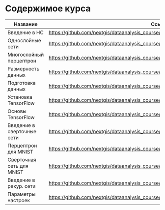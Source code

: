
Содержимое курса
================

Название                   | Ссылка
---------------------------|-----------------------------------------------------------------------------------
Введение в НС              | https://github.com/nextgis/dataanalysis_course/blob/master/NNets/01-Intro.ipynb 
Однослойные сети           | https://github.com/nextgis/dataanalysis_course/blob/master/NNets/02-OneLayer.ipynb
Многослойный перцептрон    | https://github.com/nextgis/dataanalysis_course/blob/master/NNets/03-MLP.ipynb
Размерность данных         | https://github.com/nextgis/dataanalysis_course/blob/master/NNets/04-StatDecisionIntro.ipynb
Подготовка данных          | https://github.com/nextgis/dataanalysis_course/blob/master/NNets/05-Preparation.ipynb
Установка TensorFlow       | https://github.com/nextgis/dataanalysis_course/blob/master/NNets/TF/Install_notes.ipynb
Основы TensorFlow          | https://github.com/nextgis/dataanalysis_course/blob/master/NNets/TF/TensorFlow_basics.ipynb
Введение в сверточные сети | https://github.com/nextgis/dataanalysis_course/blob/master/NNets/06-CNN-intro.ipynb
Перцептрон для MNIST       | https://github.com/nextgis/dataanalysis_course/blob/master/NNets/TF/SimpleClassifier.ipynb
Сверточная сеть для MNIST  | https://github.com/nextgis/dataanalysis_course/blob/master/NNets/TF/CNN.ipynb
Введение в рекур. сети     | https://github.com/nextgis/dataanalysis_course/blob/master/NNets/07-RNN-intro.ipynb
Параметры настроек         | https://github.com/nextgis/dataanalysis_course/blob/master/NNets/08-Tuning.ipynb


